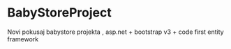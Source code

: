 # BabyStoreProject
 Novi pokusaj babystore projekta , asp.net + bootstrap v3 + code first entity framework
